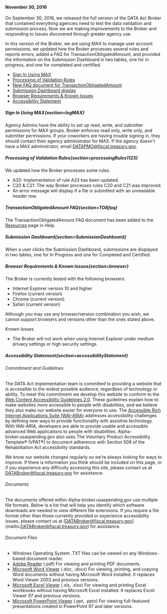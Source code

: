 #### November 30, 2016
On September 30, 2016, we released the full version of the DATA Act Broker that contained everything agencies need to test the data validation and submission process. Now we are making improvements to the Broker and responding to issues discovered through greater agency use.

In this version of the Broker, we are using MAX to manage user account permissions, we updated how the Broker processes several rules and reports errors, added a FAQ for TransactionObligatedAmount, and provided the information on the Submission Dashboard in two tables, one for in progress, and one for completed and certified.

  - [Sign In Using MAX](#/help?section=logMAX)
  - [Processing of Validation Rules](#/help?section=processingRules1123)
  - [New FAQ document for TransactionObligatedAmount](#/help?section=TOAfaq)
  - [Submission Dashboard display](#/help?section=SubmissionDashboard)
  - [Browser Requirements & Known Issues](#/help?section=browser)
  - [Accessibility Statement](#/help?section=accessibilityStatement)

##### Sign In Using MAX{section=logMAX}

Agency Admins have the ability to set up read, write, and submitter permissions for MAX groups. Broker enforces read only, write only, and submitter permissions. If your coworkers are having trouble signing in, they should contact their agency administrator for MAX. If the agency doesn't have a MAX administrator, email DATAPMO@fiscal.treasury.gov.

##### Processing of Validation Rules{section=processingRules1123}

We updated how the Broker processes some rules.

 * A33: Implementation of rule A33 has been updated.
 * C20 & C21: The way Broker processes rules C20 and C21 was improved.
 * An error message will display if a file is submitted with an unreadable header row.
 
##### TransactionObligatedAmount FAQ{section=TOAfaq}

The TransactionObligatedAmount FAQ document has been added to the [Resources](/#/resources) page in Help.

##### Submission Dashboard{section=SubmissionDashboard}

When a user clicks the Submission Dashboard, submissions are displayed in two tables, one for In Progress and one for Completed and Certified.

##### Browser Requirements & Known Issues{section=browser}
The Broker is currently tested with the following browsers:

* Internet Explorer version 10 and higher
* Firefox (current version)
* Chrome (current version)
* Safari (current version)

Although you may use any browser/version combination you wish, we cannot support browsers and versions other than the ones stated above.

Known Issues

* The Broker will not work when using Internet Explorer under medium privacy settings or high security settings.

##### Accessibility Statement{section=accessibilityStatement}

###### Commitment and Guidelines

The DATA Act implementation team is committed to providing a website that is accessible to the widest possible audience, regardless of technology or ability. To meet this commitment we develop this website to conform to the [Web Content Accessibility Guidelines 2.0](https://www.w3.org/TR/WCAG/). These guidelines explain how to make websites more accessible to people with disabilities, and we believe they also make our website easier for everyone to use.
The [Accessible Rich Internet Applications Suite (WAI-ARIA)](https://www.w3.org/WAI/intro/aria) addresses accessibility challenges by defining new ways to provide functionality with assistive technology. With WAI-ARIA, developers are able to provide usable and accessible advanced Web applications to people with disabilities. Alpha-broker.usaspending.gov also uses The Voluntary Product Accessibility Template® (VPAT®) to document adherence with Section 508 of the Rehabilitation Act accessibility standards.

We know our website changes regularly so we’re always looking for ways to improve. If there is information you think should be included on this page, or if you experience any difficulty accessing this site, please contact us at [DATABroker@fiscal.treasury.gov](mailto:DATABroker@fiscal.treasury.gov) for assistance.

###### Documents

The documents offered within Alpha-broker.usaspending.gov use multiple file formats. Below is a list that will help you identify which software downloads are needed to view different file extensions. If you require a file format other than those currently provided or experience accessibility issues, please contact us at [DATABroker@fiscal.treasury.gov] (mailto:DATABroker@fiscal.treasury.gov) for assistance.

###### Document Files

*  Windows Operating System .TXT files can be viewed on any Windows-based document reader.
* [Adobe Reader](https://get.adobe.com/reader/) (.pdf) For viewing and printing PDF documents.
* [Microsoft Word Viewer](http://www.microsoft.com/en-us/download/details.aspx?id=4) (.doc, .docx) For viewing, printing, and copying Word documents without having Microsoft Word installed. It replaces Word Viewer 2003 and previous versions.
* [Microsoft Excel Viewer](http://www.microsoft.com/en-us/download/details.aspx?id=10) (.xls, .xlsx) For viewing and printing Excel workbooks without having Microsoft Excel installed. It replaces Excel Viewer 97 and previous versions.
* [Microsoft PowerPoint Viewer](http://www.microsoft.com/en-us/download/details.aspx?id=6) (.ppt, .pptx) For viewing full-featured presentations created in PowerPoint 97 and later versions.
